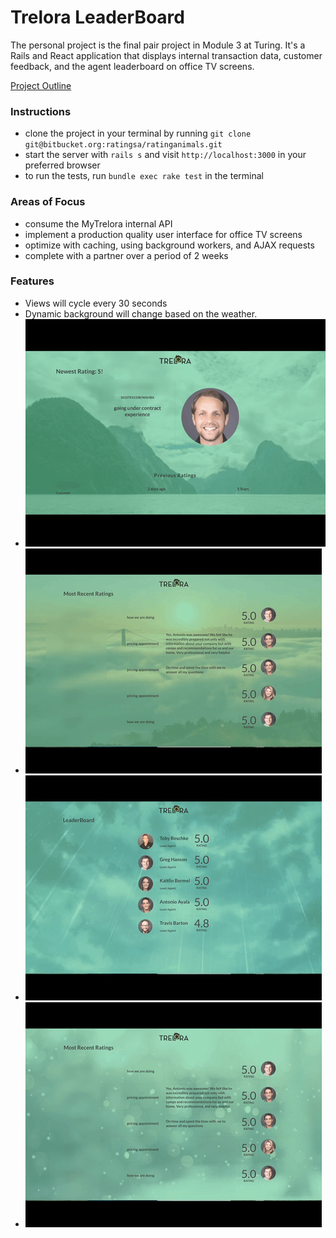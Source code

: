 # Trelora LeaderBoard

The personal project is the final pair project in Module 3 at Turing. It's a Rails and React application that displays internal transaction data, customer feedback, and the agent leaderboard on office TV screens.

[Project Outline](https://github.com/turingschool/lesson_plans/blob/master/ruby_03-professional_rails_applications/self_directed_project.md)

### Instructions

* clone the project in your terminal by running `git clone git@bitbucket.org:ratingsa/ratinganimals.git`
* start the server with `rails s` and visit `http://localhost:3000` in your preferred browser
* to run the tests, run `bundle exec rake test` in the terminal

### Areas of Focus

* consume the MyTrelora internal API
* implement a production quality user interface for office TV screens
* optimize with caching, using background workers, and AJAX requests
* complete with a partner over a period of 2 weeks

### Features
* Views will cycle every 30 seconds
* Dynamic background will change based on the weather.
* ![normal](images/normal.gif)
* ![cloudy](images/clouds.gif)
* ![rain](images/rain.gif)
* ![snow](images/snow.gif)
